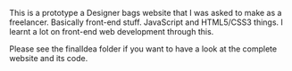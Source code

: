 This is a prototype a Designer bags website that I was asked to make as a freelancer. Basically front-end stuff. JavaScript and HTML5/CSS3 things. I learnt a lot on front-end web development through this.


Please see the finalIdea folder if you want to have a look at the complete website and its code.
